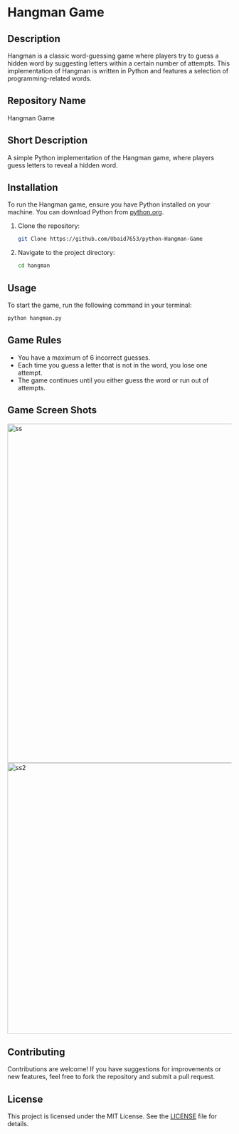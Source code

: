 # Hangman Game

## Description
Hangman is a classic word-guessing game where players try to guess a hidden word by suggesting letters within a certain number of attempts. This implementation of Hangman is written in Python and features a selection of programming-related words.

## Repository Name
Hangman Game

## Short Description
A simple Python implementation of the Hangman game, where players guess letters to reveal a hidden word.

## Installation
To run the Hangman game, ensure you have Python installed on your machine. You can download Python from [python.org](https://www.python.org/downloads/).

1. Clone the repository:
   ```bash
   git Clone https://github.com/Ubaid7653/python-Hangman-Game
   ```
2. Navigate to the project directory:
   ```bash
   cd hangman
   ```

## Usage
To start the game, run the following command in your terminal:
```bash
python hangman.py
```

## Game Rules
- You have a maximum of 6 incorrect guesses.
- Each time you guess a letter that is not in the word, you lose one attempt.
- The game continues until you either guess the word or run out of attempts.
## Game Screen Shots
<img width="762" alt="ss" src="https://github.com/user-attachments/assets/d3bf942a-1c3d-4aff-a8e4-7207eae9c006" />
<img width="608" alt="ss2" src="https://github.com/user-attachments/assets/de1f69a9-a894-41d0-9177-f85e011f5251" />

## Contributing
Contributions are welcome! If you have suggestions for improvements or new features, feel free to fork the repository and submit a pull request.

## License
This project is licensed under the MIT License. See the [LICENSE](LICENSE) file for details.
